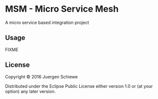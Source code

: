 # MSM - Micro Service Mesh

A micro service based integration project

## Usage

FIXME

## License

Copyright © 2016 Juergen Schiewe

Distributed under the Eclipse Public License either version 1.0 or (at
your option) any later version.
